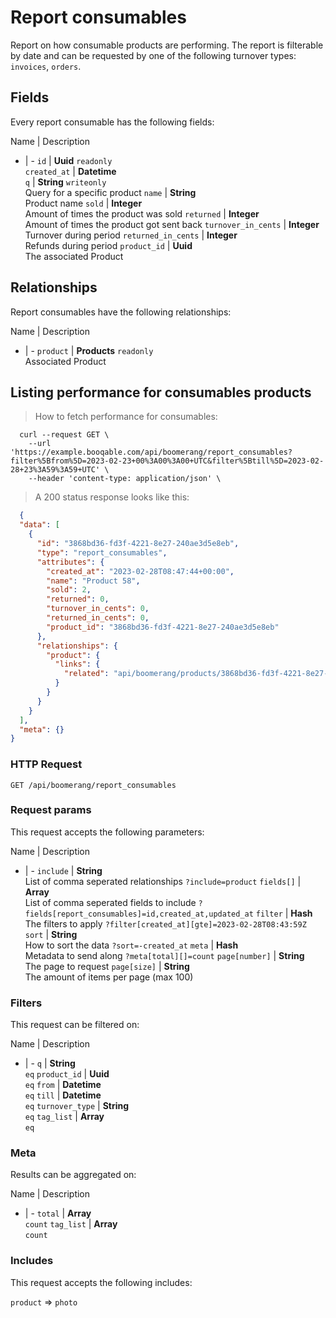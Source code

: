 # Report consumables

Report on how consumable products are performing. The report is filterable by date and can be requested by one of the following turnover types: `invoices`, `orders`.

## Fields
Every report consumable has the following fields:

Name | Description
- | -
`id` | **Uuid** `readonly`<br>
`created_at` | **Datetime** <br>
`q` | **String** `writeonly`<br>Query for a specific product
`name` | **String** <br>Product name
`sold` | **Integer** <br>Amount of times the product was sold
`returned` | **Integer** <br>Amount of times the product got sent back
`turnover_in_cents` | **Integer** <br>Turnover during period
`returned_in_cents` | **Integer** <br>Refunds during period
`product_id` | **Uuid** <br>The associated Product


## Relationships
Report consumables have the following relationships:

Name | Description
- | -
`product` | **Products** `readonly`<br>Associated Product


## Listing performance for consumables products



> How to fetch performance for consumables:

```shell
  curl --request GET \
    --url 'https://example.booqable.com/api/boomerang/report_consumables?filter%5Bfrom%5D=2023-02-23+00%3A00%3A00+UTC&filter%5Btill%5D=2023-02-28+23%3A59%3A59+UTC' \
    --header 'content-type: application/json' \
```

> A 200 status response looks like this:

```json
  {
  "data": [
    {
      "id": "3868bd36-fd3f-4221-8e27-240ae3d5e8eb",
      "type": "report_consumables",
      "attributes": {
        "created_at": "2023-02-28T08:47:44+00:00",
        "name": "Product 58",
        "sold": 2,
        "returned": 0,
        "turnover_in_cents": 0,
        "returned_in_cents": 0,
        "product_id": "3868bd36-fd3f-4221-8e27-240ae3d5e8eb"
      },
      "relationships": {
        "product": {
          "links": {
            "related": "api/boomerang/products/3868bd36-fd3f-4221-8e27-240ae3d5e8eb"
          }
        }
      }
    }
  ],
  "meta": {}
}
```

### HTTP Request

`GET /api/boomerang/report_consumables`

### Request params

This request accepts the following parameters:

Name | Description
- | -
`include` | **String** <br>List of comma seperated relationships `?include=product`
`fields[]` | **Array** <br>List of comma seperated fields to include `?fields[report_consumables]=id,created_at,updated_at`
`filter` | **Hash** <br>The filters to apply `?filter[created_at][gte]=2023-02-28T08:43:59Z`
`sort` | **String** <br>How to sort the data `?sort=-created_at`
`meta` | **Hash** <br>Metadata to send along `?meta[total][]=count`
`page[number]` | **String** <br>The page to request
`page[size]` | **String** <br>The amount of items per page (max 100)


### Filters

This request can be filtered on:

Name | Description
- | -
`q` | **String** <br>`eq`
`product_id` | **Uuid** <br>`eq`
`from` | **Datetime** <br>`eq`
`till` | **Datetime** <br>`eq`
`turnover_type` | **String** <br>`eq`
`tag_list` | **Array** <br>`eq`


### Meta

Results can be aggregated on:

Name | Description
- | -
`total` | **Array** <br>`count`
`tag_list` | **Array** <br>`count`


### Includes

This request accepts the following includes:

`product` => 
`photo`







